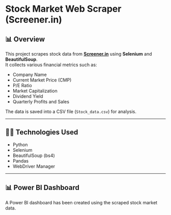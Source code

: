 # Stock Market Web Scraper (Screener.in)

## 📊 Overview
This project scrapes stock data from **[Screener.in](https://www.screener.in/screens/440753/price-volume-action/)** using **Selenium** and **BeautifulSoup**.  
It collects various financial metrics such as:
- Company Name  
- Current Market Price (CMP)  
- P/E Ratio  
- Market Capitalization  
- Dividend Yield  
- Quarterly Profits and Sales  

The data is saved into a CSV file (`Stock_data.csv`) for analysis.

---

## 🧑‍💻 Technologies Used
- Python  
- Selenium  
- BeautifulSoup (bs4)  
- Pandas  
- WebDriver Manager

---
## 📊 Power BI Dashboard

A Power BI dashboard has been created using the scraped stock market data.  
